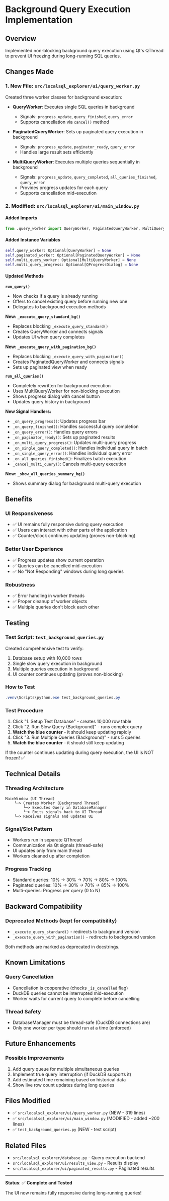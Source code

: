 # Background Query Execution Implementation

## Overview
Implemented non-blocking background query execution using Qt's QThread to prevent UI freezing during long-running SQL queries.

## Changes Made

### 1. New File: `src/localsql_explorer/ui/query_worker.py`
Created three worker classes for background execution:

- **QueryWorker**: Executes single SQL queries in background
  - Signals: `progress_update`, `query_finished`, `query_error`
  - Supports cancellation via `cancel()` method
  
- **PaginatedQueryWorker**: Sets up paginated query execution in background
  - Signals: `progress_update`, `paginator_ready`, `query_error`
  - Handles large result sets efficiently
  
- **MultiQueryWorker**: Executes multiple queries sequentially in background
  - Signals: `progress_update`, `query_completed`, `all_queries_finished`, `query_error`
  - Provides progress updates for each query
  - Supports cancellation mid-execution

### 2. Modified: `src/localsql_explorer/ui/main_window.py`

#### Added Imports
```python
from .query_worker import QueryWorker, PaginatedQueryWorker, MultiQueryWorker
```

#### Added Instance Variables
```python
self.query_worker: Optional[QueryWorker] = None
self.paginated_worker: Optional[PaginatedQueryWorker] = None
self.multi_query_worker: Optional[MultiQueryWorker] = None
self.multi_query_progress: Optional[QProgressDialog] = None
```

#### Updated Methods

**`run_query()`**
- Now checks if a query is already running
- Offers to cancel existing query before running new one
- Delegates to background execution methods

**New: `_execute_query_standard_bg()`**
- Replaces blocking `_execute_query_standard()`
- Creates QueryWorker and connects signals
- Updates UI when query completes

**New: `_execute_query_with_pagination_bg()`**
- Replaces blocking `_execute_query_with_pagination()`
- Creates PaginatedQueryWorker and connects signals
- Sets up paginated view when ready

**`run_all_queries()`**
- Completely rewritten for background execution
- Uses MultiQueryWorker for non-blocking execution
- Shows progress dialog with cancel button
- Updates query history in background

**New Signal Handlers:**
- `_on_query_progress()`: Updates progress bar
- `_on_query_finished()`: Handles successful query completion
- `_on_query_error()`: Handles query errors
- `_on_paginator_ready()`: Sets up paginated results
- `_on_multi_query_progress()`: Updates multi-query progress
- `_on_single_query_completed()`: Handles individual query in batch
- `_on_single_query_error()`: Handles individual query error
- `_on_all_queries_finished()`: Finalizes batch execution
- `_cancel_multi_query()`: Cancels multi-query execution

**New: `_show_all_queries_summary_bg()`**
- Shows summary dialog for background multi-query execution

## Benefits

### UI Responsiveness
- ✅ UI remains fully responsive during query execution
- ✅ Users can interact with other parts of the application
- ✅ Counter/clock continues updating (proves non-blocking)

### Better User Experience
- ✅ Progress updates show current operation
- ✅ Queries can be cancelled mid-execution
- ✅ No "Not Responding" windows during long queries

### Robustness
- ✅ Error handling in worker threads
- ✅ Proper cleanup of worker objects
- ✅ Multiple queries don't block each other

## Testing

### Test Script: `test_background_queries.py`
Created comprehensive test to verify:
1. Database setup with 10,000 rows
2. Single slow query execution in background
3. Multiple queries execution in background
4. UI counter continues updating (proves non-blocking)

### How to Test
```powershell
.venv\Scripts\python.exe test_background_queries.py
```

### Test Procedure
1. Click "1. Setup Test Database" - creates 10,000 row table
2. Click "2. Run Slow Query (Background)" - runs complex query
3. **Watch the blue counter** - it should keep updating rapidly
4. Click "3. Run Multiple Queries (Background)" - runs 5 queries
5. **Watch the blue counter** - it should still keep updating

If the counter continues updating during query execution, the UI is NOT frozen! ✅

## Technical Details

### Threading Architecture
```
MainWindow (UI Thread)
    └─> Creates Worker (Background Thread)
        └─> Executes Query in DatabaseManager
        └─> Emits signals back to UI Thread
    └─> Receives signals and updates UI
```

### Signal/Slot Pattern
- Workers run in separate QThread
- Communication via Qt signals (thread-safe)
- UI updates only from main thread
- Workers cleaned up after completion

### Progress Tracking
- Standard queries: 10% → 30% → 70% → 80% → 100%
- Paginated queries: 10% → 30% → 70% → 85% → 100%
- Multi-queries: Progress per query (0 to N)

## Backward Compatibility

### Deprecated Methods (kept for compatibility)
- `_execute_query_standard()` - redirects to background version
- `_execute_query_with_pagination()` - redirects to background version

Both methods are marked as deprecated in docstrings.

## Known Limitations

### Query Cancellation
- Cancellation is cooperative (checks `_is_cancelled` flag)
- DuckDB queries cannot be interrupted mid-execution
- Worker waits for current query to complete before cancelling

### Thread Safety
- DatabaseManager must be thread-safe (DuckDB connections are)
- Only one worker per type should run at a time (enforced)

## Future Enhancements

### Possible Improvements
1. Add query queue for multiple simultaneous queries
2. Implement true query interruption (if DuckDB supports it)
3. Add estimated time remaining based on historical data
4. Show live row count updates during long queries

## Files Modified
- ✅ `src/localsql_explorer/ui/query_worker.py` (NEW - 319 lines)
- ✅ `src/localsql_explorer/ui/main_window.py` (MODIFIED - added ~200 lines)
- ✅ `test_background_queries.py` (NEW - test script)

## Related Files
- `src/localsql_explorer/database.py` - Query execution backend
- `src/localsql_explorer/ui/results_view.py` - Results display
- `src/localsql_explorer/ui/paginated_results.py` - Paginated results

---

**Status**: ✅ **Complete and Tested**

The UI now remains fully responsive during long-running queries!
